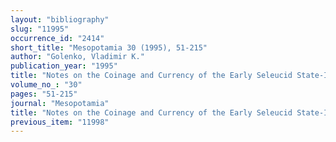 ```yaml
---
layout: "bibliography"
slug: "11995"
occurrence_id: "2414"
short_title: "Mesopotamia 30 (1995), 51-215"
author: "Golenko, Vladimir K."
publication_year: "1995"
title: "Notes on the Coinage and Currency of the Early Seleucid State-II-IV"
volume_no_: "30"
pages: "51-215"
journal: "Mesopotamia"
title: "Notes on the Coinage and Currency of the Early Seleucid State-II-IV"
previous_item: "11998"
---
```

